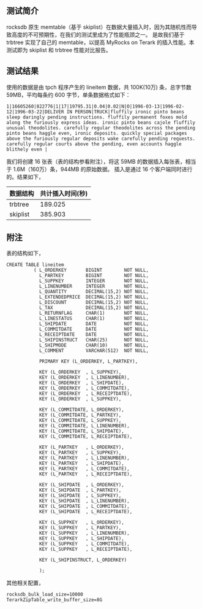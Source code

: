 

## 测试简介

rocksdb 原生 memtable（基于 skiplist）在数据大量插入时，因为其随机性而导致高度的不可预期性，在我们的测试里成为了性能瓶颈之一。
是故我们基于 trbtree 实现了自己的 memtable，以提高 MyRocks on Terark 的插入性能。本测试即为 skiplist 和 trbtree 性能对比报告。

## 测试结果

使用的数据是由 tpch 程序产生的 lineitem 数据，共 100K(10万) 条，总字节数 59MB，平均每条约 600 字节，单条数据格式如下：

```
1|16605260|822776|1|17|19795.31|0.04|0.02|N|O|1996-03-13|1996-02-12|1996-03-22|DELIVER IN PERSON|TRUCK|fluffily ironic pinto beans sleep daringly pending instructions. fluffily permanent foxes mold along the furiously express ideas. ironic pinto beans cajole fluffily unusual theodolites. carefully regular theodolites across the pending pinto beans haggle even, ironic deposits. quickly special packages above the furiously regular deposits wake carefully pending requests. carefully regular courts above the pending, even accounts haggle blithely even |
```

我们将创建 16 张表（表的结构参看附注），将这 59MB 的数据插入每张表，相当于 1.6M（160万）条，944MB 的原始数据。
插入是通过 16 个客户端同时进行的。结果如下，

|  数据结构  | 共计插入时间(秒)|
|-----------|--------------|
|  trbtree  |   189.025    |
|  skiplist |   385.903    |


## 附注

表的结构如下，

```
CREATE TABLE lineitem
          ( L_ORDERKEY       BIGINT        NOT NULL,
            L_PARTKEY        BIGINT        NOT NULL,
            L_SUPPKEY        INTEGER       NOT NULL,
            L_LINENUMBER     INTEGER       NOT NULL,
            L_QUANTITY       DECIMAL(15,2) NOT NULL,
            L_EXTENDEDPRICE  DECIMAL(15,2) NOT NULL,
            L_DISCOUNT       DECIMAL(15,2) NOT NULL,
            L_TAX            DECIMAL(15,2) NOT NULL,
            L_RETURNFLAG     CHAR(1)       NOT NULL,
            L_LINESTATUS     CHAR(1)       NOT NULL,
            L_SHIPDATE       DATE          NOT NULL,
            L_COMMITDATE     DATE          NOT NULL,
            L_RECEIPTDATE    DATE          NOT NULL,
            L_SHIPINSTRUCT   CHAR(25)      NOT NULL,
            L_SHIPMODE       CHAR(10)      NOT NULL,
            L_COMMENT        VARCHAR(512)  NOT NULL,

            PRIMARY KEY (L_ORDERKEY, L_PARTKEY),

            KEY (L_ORDERKEY  , L_SUPPKEY),
            KEY (L_ORDERKEY  , L_LINENUMBER),
            KEY (L_ORDERKEY  , L_SHIPDATE),
            KEY (L_ORDERKEY  , L_COMMITDATE),
            KEY (L_ORDERKEY  , L_RECEIPTDATE),
            KEY (L_ORDERKEY  , L_SUPPKEY),

            KEY (L_COMMITDATE, L_ORDERKEY),
            KEY (L_COMMITDATE, L_PARTKEY),
            KEY (L_COMMITDATE, L_SUPPKEY),
            KEY (L_COMMITDATE, L_LINENUMBER),
            KEY (L_COMMITDATE, L_SHIPDATE),
            KEY (L_COMMITDATE, L_RECEIPTDATE),

            KEY (L_PARTKEY   , L_ORDERKEY),
            KEY (L_PARTKEY   , L_SUPPKEY),
            KEY (L_PARTKEY   , L_LINENUMBER),
            KEY (L_PARTKEY   , L_SHIPDATE),
            KEY (L_PARTKEY   , L_COMMITDATE),
            KEY (L_PARTKEY   , L_RECEIPTDATE),

            KEY (L_SHIPDATE  , L_ORDERKEY),
            KEY (L_SHIPDATE  , L_PARTKEY),
            KEY (L_SHIPDATE  , L_SUPPKEY),
            KEY (L_SHIPDATE  , L_LINENUMBER),
            KEY (L_SHIPDATE  , L_COMMITDATE),
            KEY (L_SHIPDATE  , L_RECEIPTDATE),

            KEY (L_SUPPKEY   , L_ORDERKEY),
            KEY (L_SUPPKEY   , L_PARTKEY),
            KEY (L_SUPPKEY   , L_LINENUMBER),
            KEY (L_SUPPKEY   , L_SHIPDATE),
            KEY (L_SUPPKEY   , L_COMMITDATE),
            KEY (L_SUPPKEY   , L_RECEIPTDATE),

            KEY (L_SHIPINSTRUCT, L_ORDERKEY)

            );
```

其他相关配置，

```
rocksdb_bulk_load_size=10000
TerarkZipTable_write_buffer_size=8G

```

